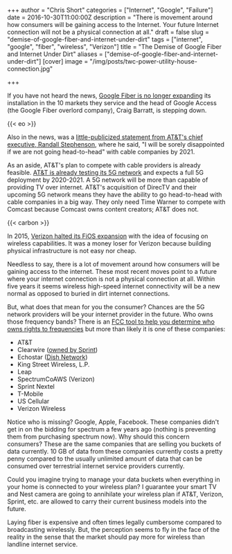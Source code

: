 +++
author = "Chris Short"
categories = ["Internet", "Google", "Failure"]
date = 2016-10-30T11:00:00Z
description = "There is movement around how consumers will be gaining access to the Internet. Your future Internet connection will not be a physical connection at all."
draft = false
slug = "demise-of-google-fiber-and-internet-under-dirt"
tags = ["internet", "google", "fiber", "wireless", "Verizon"]
title = "The Demise of Google Fiber and Internet Under Dirt"
aliases = ["demise-of-google-fiber-and-internet-under-dirt"]
[cover]
image = "/img/posts/twc-power-utility-house-connection.jpg"

+++

If you have not heard the news, [Google Fiber is no longer expanding](http://www.usatoday.com/story/tech/news/2016/10/25/google-fiber-halts-rollout-ceo-leaves/92746288/) its installation in the 10 markets they service and the head of Google Access (the Google Fiber overlord company), Craig Barratt, is stepping down.

{{< eo >}}

Also in the news, was a [little-publicized statement from AT&T's chief executive, Randall Stephenson](http://www.nytimes.com/2016/10/24/business/making-sense-of-atts-bid-for-time-warner.html), where he said, "I will be sorely disappointed if we are not going head-to-head" with cable companies by 2021.

As an aside, AT&T's plan to compete with cable providers is already feasible. [AT&T is already testing its 5G network](http://about.att.com/story/unveils_5g_roadmap_including_trials.html) and expects a full 5G deployment by 2020-2021. A 5G network will be more than capable of providing TV over internet. AT&T's acquisition of DirecTV and their upcoming 5G network means they have the ability to go head-to-head with cable companies in a big way. They only need Time Warner to compete with Comcast because Comcast owns content creators; AT&T does not.

{{< carbon >}}

In 2015, [Verizon halted its FiOS expansion](http://arstechnica.com/business/2015/01/verizon-nears-the-end-of-fios-builds/) with the idea of focusing on wireless capabilities. It was a money loser for Verizon because building physical infrastructure is not easy nor cheap.

Needless to say, there is a lot of movement around how consumers will be gaining access to the internet. These most recent moves point to a future where your internet connection is not a physical connection at all. Within five years it seems wireless high-speed internet connectivity will be a new normal as opposed to buried in dirt internet connections.

But, what does that mean for you the consumer? Chances are the 5G network providers will be your internet provider in the future. Who owns those frequency bands? There is an [FCC tool to help you determine who owns rights to frequencies](http://reboot.fcc.gov/reform/systems/spectrum-dashboard) but more than likely it is one of these companies:

* AT&T
* Clearwire ([owned by Sprint](https://en.wikipedia.org/wiki/Clearwire))
* Echostar ([Dish Network](https://en.wikipedia.org/wiki/EchoStar))
* King Street Wireless, L.P.
* Leap
* SpectrumCoAWS (Verizon)
* Sprint Nextel
* T-Mobile
* US Cellular
* Verizon Wireless

Notice who is missing? Google, Apple, Facebook. These companies didn't get in on the bidding for spectrum a few years ago (nothing is preventing them from purchasing spectrum now). Why should this concern consumers? These are the same companies that are selling you buckets of data currently. 10 GB of data from these companies currently costs a pretty penny compared to the usually unlimited amount of data that can be consumed over terrestrial internet service providers currently.

Could you imagine trying to manage your data buckets when everything in your home is connected to your wireless plan? I guarantee your smart TV and Nest camera are going to annihilate your wireless plan if AT&T, Verizon, Sprint, etc. are allowed to carry their current business models into the future.

Laying fiber is expensive and often times legally cumbersome compared to broadcasting wirelessly. But, the perception seems to fly in the face of the reality in the sense that the market should pay more for wireless than landline internet service.
